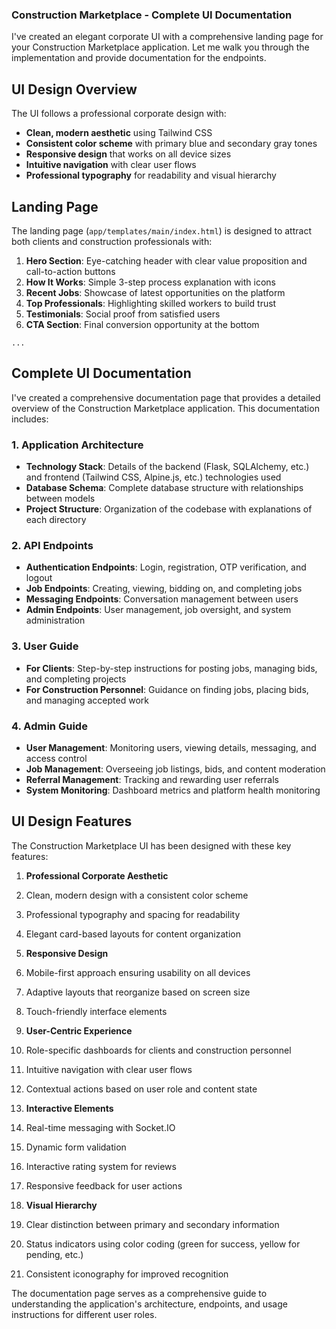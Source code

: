 ### Construction Marketplace - Complete UI Documentation

I've created an elegant corporate UI with a comprehensive landing page for your Construction Marketplace application. Let me walk you through the implementation and provide documentation for the endpoints.

## UI Design Overview

The UI follows a professional corporate design with:

- **Clean, modern aesthetic** using Tailwind CSS
- **Consistent color scheme** with primary blue and secondary gray tones
- **Responsive design** that works on all device sizes
- **Intuitive navigation** with clear user flows
- **Professional typography** for readability and visual hierarchy


## Landing Page

The landing page (`app/templates/main/index.html`) is designed to attract both clients and construction professionals with:

1. **Hero Section**: Eye-catching header with clear value proposition and call-to-action buttons
2. **How It Works**: Simple 3-step process explanation with icons
3. **Recent Jobs**: Showcase of latest opportunities on the platform
4. **Top Professionals**: Highlighting skilled workers to build trust
5. **Testimonials**: Social proof from satisfied users
6. **CTA Section**: Final conversion opportunity at the bottom


```typescriptreact project="construction_marketplace"
...
```

## Complete UI Documentation

I've created a comprehensive documentation page that provides a detailed overview of the Construction Marketplace application. This documentation includes:

### 1. Application Architecture

- **Technology Stack**: Details of the backend (Flask, SQLAlchemy, etc.) and frontend (Tailwind CSS, Alpine.js, etc.) technologies used
- **Database Schema**: Complete database structure with relationships between models
- **Project Structure**: Organization of the codebase with explanations of each directory


### 2. API Endpoints

- **Authentication Endpoints**: Login, registration, OTP verification, and logout
- **Job Endpoints**: Creating, viewing, bidding on, and completing jobs
- **Messaging Endpoints**: Conversation management between users
- **Admin Endpoints**: User management, job oversight, and system administration


### 3. User Guide

- **For Clients**: Step-by-step instructions for posting jobs, managing bids, and completing projects
- **For Construction Personnel**: Guidance on finding jobs, placing bids, and managing accepted work


### 4. Admin Guide

- **User Management**: Monitoring users, viewing details, messaging, and access control
- **Job Management**: Overseeing job listings, bids, and content moderation
- **Referral Management**: Tracking and rewarding user referrals
- **System Monitoring**: Dashboard metrics and platform health monitoring


## UI Design Features

The Construction Marketplace UI has been designed with these key features:

1. **Professional Corporate Aesthetic**

1. Clean, modern design with a consistent color scheme
2. Professional typography and spacing for readability
3. Elegant card-based layouts for content organization



2. **Responsive Design**

1. Mobile-first approach ensuring usability on all devices
2. Adaptive layouts that reorganize based on screen size
3. Touch-friendly interface elements



3. **User-Centric Experience**

1. Role-specific dashboards for clients and construction personnel
2. Intuitive navigation with clear user flows
3. Contextual actions based on user role and content state



4. **Interactive Elements**

1. Real-time messaging with Socket.IO
2. Dynamic form validation
3. Interactive rating system for reviews
4. Responsive feedback for user actions



5. **Visual Hierarchy**

1. Clear distinction between primary and secondary information
2. Status indicators using color coding (green for success, yellow for pending, etc.)
3. Consistent iconography for improved recognition





The documentation page serves as a comprehensive guide to understanding the application's architecture, endpoints, and usage instructions for different user roles.
